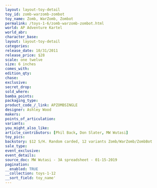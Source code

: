 ```yaml
---
layout: layout-toy-detail 
toy_id: zomb-warzomb-zombot
toy_name: Zomb, WarZomb, Zombot
permalink: /toys-1-6/zomb-warzomb-zombot.html
world: AP Adventure Kartel
world_abr: 
character_base: 
layout: layout-toy-detail
categories: 
release_date: 10/31/2011
release_price: $28 
scale: one twelve
size: 6 inches
comes_with: 
edition_qty: 
chase: 
exclusive: 
secret_drop: 
sold_where: 
bamba_points: 
packaging_type: 
product_code_/_link: APZOMBSINGLE
designer: Ashley Wood
makers: 
points_of_articulation: 
variants: 
you_might_also_like: 
article_contributors: [Phil Back, Don Slater, MW Wutasi]
toy_pics: 
backstory: $12 S/H. Random carded, 12 variants Zomb/WarZomb/ZombBot
sale_type: 
event_exclusive: 
event_details: 
source_doc: MW Wutasi - 3A spreadsheet - 01-15-2019
pagination: 
__enabled: TRUE
__collection: toys-1-12
__sort_field: toy_name'
---
```

